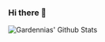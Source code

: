 ### Hi there 👋
![Gardennias' Github Stats](https://github-readme-stats.vercel.app/api?username=Gardennias&show_icons=true&title_color=fff&icon_color=79ff97&text_color=9f9f9f&bg_color=151515&hide=[%22contribs%22])
<!--
**Gardennias/Gardennias** is a ✨ _special_ ✨ repository because its `README.md` (this file) appears on your GitHub profile.

Here are some ideas to get you started:

- 🔭 I’m currently working on ...
- 🌱 I’m currently learning ...
- 👯 I’m looking to collaborate on ...
- 🤔 I’m looking for help with ...
- 💬 Ask me about ...
- 📫 How to reach me: ...
- 😄 Pronouns: ...
- ⚡ Fun fact: ...
-->
